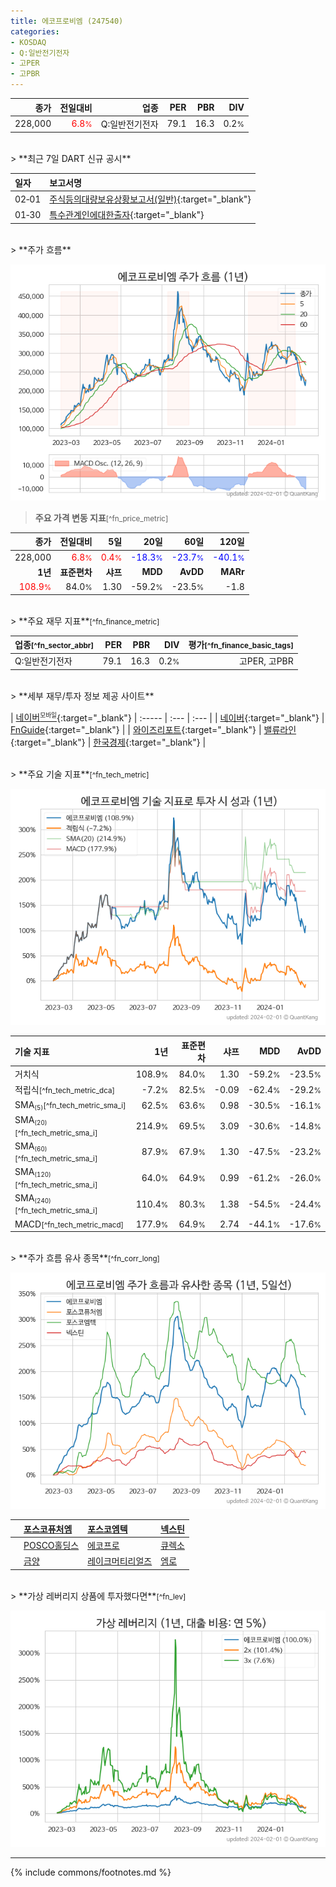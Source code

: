 ```yaml
---
title: 에코프로비엠 (247540)
categories:
- KOSDAQ
- Q:일반전기전자
- 고PER
- 고PBR
---
```

| **종가** | **전일대비** | **업종** | **PER** | **PBR** | **DIV** |
| -------: | -----------: | -------: | ------: | ------: | ------: |
| 228,000 | <span style="color: red">6.8<small>%</small></span> | Q:일반전기전자 | 79.1 | 16.3 | 0.2<small>%</small> |

<!-- more -->

<br>
> **최근 7일 DART 신규 공시**<a id="dart"></a>


| **일자** | **보고서명** |
| :--------- | :----------- |
| 02&#x2011;01 | [주식등의대량보유상황보고서(일반)](https://dart.fss.or.kr/dsaf001/main.do?rcpNo=20240201000226){:target="_blank"} |
| 01&#x2011;30 | [특수관계인에대한출자](https://dart.fss.or.kr/dsaf001/main.do?rcpNo=20240130000474){:target="_blank"} |

<br>
> **주가 흐름**<a id="price"></a>

![247540](/stock/images/247540.png)

> **주요 가격 변동 지표**<small>[^fn_price_metric]</small>

| **종가** | **전일대비** | **5일** | **20일** | **60일** | **120일** |
| -------: | -----------: | ------: | -------: | -------: | --------: |
| 228,000 | <span style="color: red">6.8<small>%</small></span> | <span style="color: red">0.4<small>%</small></span> | <span style="color: blue">-18.3<small>%</small></span> | <span style="color: blue">-23.7<small>%</small></span> | <span style="color: blue">-40.1<small>%</small></span> |
| **1년** | **표준편차** | **샤프** | **MDD** | **AvDD** | **MARr** |
| <span style="color: red">108.9<small>%</small></span> | 84.0<small>%</small> | 1.30 | -59.2<small>%</small> | -23.5<small>%</small> | -1.8 |

<br>
> **주요 재무 지표**<small>[^fn_finance_metric]</small>

| **업종**<small>[^fn_sector_abbr]</small> | **PER** | **PBR** | **DIV** | **평가**<small>[^fn_finance_basic_tags]</small> |
| :--------------------------------------- | ------: | ------: | ------: | ----------------------------------------------: |
| Q:일반전기전자 | 79.1 | 16.3 | 0.2<small>%</small> | 고PER, 고PBR |

<br>
> **세부 재무/투자 정보 제공 사이트**

| [네이버<sup><small>모바일</small></sup>](https://m.stock.naver.com/domestic/stock/247540/finance/summary){:target="_blank"} | :----- | :--- | :--- |
| [네이버](https://finance.naver.com/item/coinfo.naver?code=247540){:target="_blank"} | [FnGuide](https://comp.fnguide.com/SVO2/ASP/SVD_Invest.asp?gicode=A247540&MenuYn=Y){:target="_blank"} |
| [와이즈리포트](https://comp.wisereport.co.kr/company/c1040001.aspx?cmp_cd=247540){:target="_blank"} | [밸류라인](https://www.valueline.co.kr/finance/summary/247540){:target="_blank"} | [한국경제](https://markets.hankyung.com/stock/247540/financial-summary){:target="_blank"} |

<br>
> **주요 기술 지표**<small>[^fn_tech_metric]</small>


![247540](/stock/images/247540_tech.png)

| **기술 지표** | **1년** | **표준편차** | **샤프** | **MDD** | **AvDD** |
| :------------ | ------: | -----------: | -------: | ------: | -------: |
| 거치식 | 108.9<small>%</small> | 84.0<small>%</small> | 1.30 | -59.2<small>%</small> | -23.5<small>%</small> |
| 적립식<small>[^fn_tech_metric_dca]</small> | -7.2<small>%</small> | 82.5<small>%</small> | -0.09 | -62.4<small>%</small> | -29.2<small>%</small> |
| SMA<small><sub>(5)</sub></small><small>[^fn_tech_metric_sma_i]</small> | 62.5<small>%</small> | 63.6<small>%</small> | 0.98 | -30.5<small>%</small> | -16.1<small>%</small> |
| SMA<small><sub>(20)</sub></small><small>[^fn_tech_metric_sma_i]</small> | 214.9<small>%</small> | 69.5<small>%</small> | 3.09 | -30.6<small>%</small> | -14.8<small>%</small> |
| SMA<small><sub>(60)</sub></small><small>[^fn_tech_metric_sma_i]</small> | 87.9<small>%</small> | 67.9<small>%</small> | 1.30 | -47.5<small>%</small> | -23.2<small>%</small> |
| SMA<small><sub>(120)</sub></small><small>[^fn_tech_metric_sma_i]</small> | 64.0<small>%</small> | 64.9<small>%</small> | 0.99 | -61.2<small>%</small> | -26.0<small>%</small> |
| SMA<small><sub>(240)</sub></small><small>[^fn_tech_metric_sma_i]</small> | 110.4<small>%</small> | 80.3<small>%</small> | 1.38 | -54.5<small>%</small> | -24.4<small>%</small> |
| MACD<small>[^fn_tech_metric_macd]</small> | 177.9<small>%</small> | 64.9<small>%</small> | 2.74 | -44.1<small>%</small> | -17.6<small>%</small> |

<br>
> **주가 흐름 유사 종목**<a id="corr"></a><small>[^fn_corr_long]</small>

![247540](/stock/images/247540_corr.png)

|    | [포스코퓨처엠](/003670/) | [포스코엠텍](/009520/) | [넥스틴](/348210/) |
| :- | :------------------------------------- | :------------------------------------- | :--------------------------------------|
|    | [POSCO홀딩스](/005490/) | [에코프로](/086520/) | [큐렉소](/060280/) |
|    | [금양](/001570/) | [레이크머티리얼즈](/281740/) | [엠로](/058970/) |

<br>
> **가상 레버리지 상품에 투자했다면**<a id="2x"></a><small>[^fn_lev]</small>

![247540](/stock/images/247540_2x.png)

---
{% include commons/footnotes.md %}